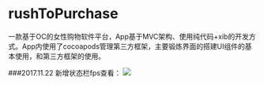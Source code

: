 # rushToPurchase
一款基于OC的女性购物软件平台，App基于MVC架构、使用纯代码+xib的开发方式。App内使用了cocoapods管理第三方框架，主要锻炼界面的搭建UI组件的基本使用，和第三方框架的使用。

###2017.11.22 新增状态栏fps查看：
![](https://github.com/Sunyandong-CS/rushToPurchase/raw/FPS.png)  

